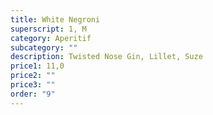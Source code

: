 ```yaml
---
title: White Negroni
superscript: 1, M
category: Aperitif
subcategory: ""
description: Twisted Nose Gin, Lillet, Suze
price1: 11,0
price2: ""
price3: ""
order: "9"
---
```

